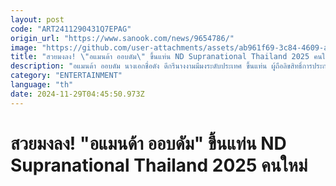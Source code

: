 ```yaml
---
layout: post
code: "ART2411290431Q7EPAG"
origin_url: "https://www.sanook.com/news/9654786/"
image: "https://github.com/user-attachments/assets/ab961f69-3c84-4609-a21b-ee7f30550c92"
title: "สวยมงลง! \"อแมนด้า ออบดัม\" ขึ้นแท่น ND Supranational Thailand 2025 คนใหม่"
description: "อแมนด้า ออบดัม นางเอกชื่อดัง ดีกรีนางงามมีมงระดับประเทศ ขึ้นแท่น ผู้ถือลิขสิทธิ์การประกวด Miss & Mister Supranational Thailand 2025 "
category: "ENTERTAINMENT"
language: "th"
date: 2024-11-29T04:45:50.973Z
---
```


# สวยมงลง! "อแมนด้า ออบดัม" ขึ้นแท่น ND Supranational Thailand 2025 คนใหม่